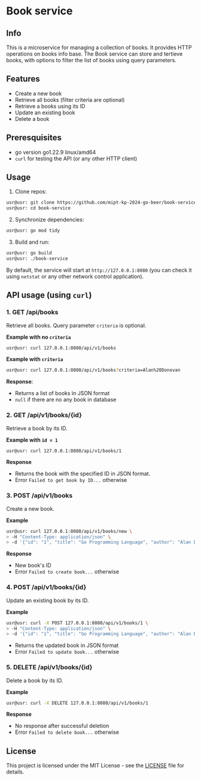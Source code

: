 # Book service

## Info

This is a microservice for managing a collection of books.  It provides HTTP operations on books info base.
The Book service can store and tertieve books, with options to filter the list of books using query parameters.

## Features

- Create a new book
- Retrieve all books (filter criteria are optional)
- Retrieve a books using its ID
- Update an existing book
- Delete a book

## Preresquisites

- go version go1.22.9 linux/amd64
- `curl` for testing the API (or any other HTTP client)

## Usage

1. Clone repos:

```bash
usr@usr: git clone https://github.com/mipt-kp-2024-go-beer/book-service
usr@usr: cd book-service
```

2. Synchronize dependencies:

```bash
usr@usr: go mod tidy
```

3. Build and run:

```bash
usr@usr: go build
usr@usr: ./book-service
```

By default, the service will start at `http://127.0.0.1:8080` (you can check it using `netstat` or any other network control application).

## API usage (using `curl`)

### 1. GET /api/books

Retrieve all books. Query parameter `criteria` is optional.

**Example with no `criteria`**

```bash
usr@usr: curl 127.0.0.1:8080/api/v1/books
```

**Example with `criteria`**

```bash
usr@usr: curl 127.0.0.1:8080/api/v1/books?criteria=Alan%20Donovan
```

**Response**:

- Returns a list of books in JSON format
- `null` if there are no any book in database

### 2. GET /api/v1/books/{id}

Retrieve a book by its ID.

**Example with `id = 1`**

```bash
usr@usr: curl 127.0.0.1:8080/api/v1/books/1
```

**Response**

- Returns the book with the specified ID in JSON format.
- Error `Failed to get book by ID...` otherwise

### 3. POST /api/v1/books

Create a new book.

**Example**

```bash
usr@usr: curl 127.0.0.1:8080/api/v1/books/new \
> -H "Content-Type: application/json" \
> -d '{"id": "1", "title": "Go Programming Language", "author": "Alan Donovan", "description": "Good one"}'
```

**Response**

- New book's ID
- Error `Failed to create book...` otherwise

### 4. POST /api/v1/books/{id}

Update an existing book by its ID.

**Example**

```bash
usr@usr: curl -X POST 127.0.0.1:8080/api/v1/books/1 \
> -H "Content-Type: application/json" \
> -d '{"id": "1", "title": "Go Programming Language", "author": "Alan Donovan, Brian Kernighan", "description": "Bad one"}'
```

- Returns the updated book in JSON format
- Error `Failed to update book...` otherwise

### 5. DELETE /api/v1/books/{id}

Delete a book by its ID.

**Example**

```bash
usr@usr: curl -X DELETE 127.0.0.1:8080/api/v1/books/1
```

**Response**
- No response after successful deletion
- Error `Failed to delete book...` otherwise

## License

This project is licensed under the MIT License - see the [LICENSE](LICENSE) file for details.

